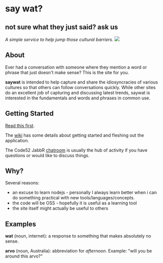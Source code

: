 # say wat?

## not sure what they just said? ask us

*A simple service to help jump those cultural barriers.* ![](https://secure.travis-ci.org/LuaDist/etree.png?branch=master)

## About

Ever had a conversation with someone where they mention a word or phrase that just doesn't make sense? This is the site for you.

**saywat** is intended to help capture and share the idiosyncracies of various cultures so that others can follow conversations quickly.
While other sites do an excellent job of capturing and discussing latest trends, saywat is interested in the fundamentals and words and phrases in common use.

## Getting Started

[Read this first](https://github.com/Code52/saywat/wiki/Getting-Started).

The [wiki](https://github.com/Code52/saywat/wiki) has some details about getting started and fleshing out the application.

The Code52 JabbR [chatroom](http://jabbr.net/#/rooms/code52) is usually the hub of activity if you have questions or would like to discuss things.

## Why?

Several reasons:

 - an excuse to learn nodejs - personally I always learn better when i can do something practical with new tools/languages/concepts.
 - the code will be OSS - hopefully it is useful as a learning tool
 - the site itself might actually be useful to others

## Examples

**wat** (noun, internet): a response to something that makes absolutely no sense.

**arvo** (noun, Australia): abbreviation for *afternoon*. Example: "will you be around this arvo?"